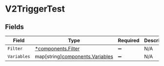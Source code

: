 # V2TriggerTest


## Fields

| Field                                                                   | Type                                                                    | Required                                                                | Description                                                             |
| ----------------------------------------------------------------------- | ----------------------------------------------------------------------- | ----------------------------------------------------------------------- | ----------------------------------------------------------------------- |
| `Filter`                                                                | [*components.Filter](../../models/components/filter.md)                 | :heavy_minus_sign:                                                      | N/A                                                                     |
| `Variables`                                                             | map[string][components.Variables](../../models/components/variables.md) | :heavy_minus_sign:                                                      | N/A                                                                     |